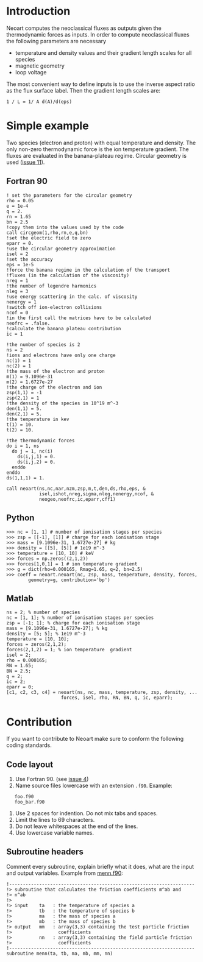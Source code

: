 # Introduction #

Neoart computes the neoclassical fluxes as outputs given the thermodynamic forces as inputs.  In order to compute neoclassical fluxes the following parameters are necessary
  * temperature and density values and their gradient length scales for all species
  * magnetic geometry
  * loop voltage

The most convenient way to define inputs is to use the inverse aspect ratio as the flux surface label.  Then the gradient length scales are:
```
1 / L = 1/ A d(A)/d(eps) 
```

# Simple example #

Two species (electron and proton) with equal temperature and density. The
only non-zero thermodynamic force is the ion temperature gradient.  The  fluxes are evaluated in the banana-plateau regime.  Circular geometry is used ([issue 11](https://code.google.com/p/neoart/issues/detail?id=11)).

## Fortran 90 ##

```
! set the parameters for the circular geometry
rho = 0.05
e = 1e-4
q = 2.
rn = 1.65
bn = 2.5
!copy them into the values used by the code
call circgeom(1,rho,rn,e,q,bn)
!set the electric field to zero 
eparr = 0. 
!use the circular geometry approximation
isel = 2
!set the accuracy
eps = 1e-5
!force the banana regime in the calculation of the transport
!fluxes (in the calculation of the viscosity)
nreg = 1
!the number of legendre harmonics
nleg = 3
!use energy scattering in the calc. of viscosity
nenergy = 1
!switch off ion-electron collisions
ncof = 0
!in the first call the matrices have to be calculated
neofrc = .false.
!calculate the banana plateau contribution
ic = 1

!the number of species is 2
ns = 2
!ions and electrons have only one charge 
nc(1) = 1
nc(2) = 1
!the mass of the electron and proton
m(1) = 9.1096e-31
m(2) = 1.6727e-27
!the charge of the electron and ion
zsp(1,1) = -1
zsp(2,1) = 1
!the density of the species in 10^19 m^-3
den(1,1) = 5.
den(2,1) = 5. 
!the temperature in kev
t(1) = 10.
t(2) = 10.

!the thermodynamic forces      
do i = 1, ns
  do j = 1, nc(i)
    ds(i,j,1) = 0.
    ds(i,j,2) = 0.
  enddo
enddo
ds(1,1,1) = 1.

call neoart(ns,nc,nar,nzm,zsp,m,t,den,ds,rho,eps, &
            isel,ishot,nreg,sigma,nleg,nenergy,ncof, &
            neogeo,neofrc,ic,eparr,cff1)
```

## Python ##

```
>>> nc = [1, 1] # number of ionisation stages per species
>>> zsp = [[-1], [1]] # charge for each ionisation stage
>>> mass = [9.1096e-31, 1.6727e-27] # kg
>>> density = [[5], [5]] # 1e19 m^-3
>>> temperature = [10, 10] # keV
>>> forces = np.zeros((2,1,2))
>>> forces[1,0,1] = 1 # ion temperature gradient
>>> g = dict(rho=0.000165, Rmag=1.65, q=2, bn=2.5)
>>> coeff = neoart.neoart(nc, zsp, mass, temperature, density, forces,
        geometry=g, contribution='bp')
```

## Matlab ##

```
ns = 2; % number of species
nc = [1, 1]; % number of ionisation stages per species
zsp = [-1; 1]; % charge for each ionisation stage
mass = [9.1096e-31, 1.6727e-27]; % kg
density = [5; 5]; % 1e19 m^-3
temperature = [10, 10];
forces = zeros(2,1,2);
forces(2,1,2) = 1; % ion temperature  gradient
isel = 2;
rho = 0.000165;
RN = 1.65;
BN = 2.5;
q = 2;
ic = 2;
eparr = 0;
[c1, c2, c3, c4] = neoart(ns, nc, mass, temperature, zsp, density, ...
                    forces, isel, rho, RN, BN, q, ic, eparr);
```


# Contribution #

If you want to contribute to Neoart make sure to conform the following coding standards.

## Code layout ##
  1. Use Fortran 90. (see [issue 4](https://code.google.com/p/neoart/issues/detail?id=4))
  1. Name source files lowercase with an extension `.f90`. Example:
```
   foo.f90
   foo_bar.f90
```
  1. Use 2 spaces for indention. Do not mix tabs and spaces.
  1. Limit the lines to 69 characters.
  1. Do not leave whitespaces at the end of the lines.
  1. Use lowercase variable names.

## Subroutine headers ##

Comment every subroutine, explain briefly what it does, what are the input and output variables. Example from
[menn.f90](http://code.google.com/p/neoart/source/browse/trunk/src/menn.f90):
```
!--------------------------------------------------------------------
!> subroutine that calculates the friction coefficients m^ab and 
!> n^ab 
!>
!> input    ta   : the temperature of species a
!>          tb   : the temperature of species b
!>          ma   : the mass of species a
!>          mb   : the mass of species b
!> output   mm   : array(3,3) containing the test particle friction
!>                 coefficients
!>          nn   : array(3,3) containing the field particle friction
!>                 coefficients
!--------------------------------------------------------------------
subroutine menn(ta, tb, ma, mb, mm, nn)
```